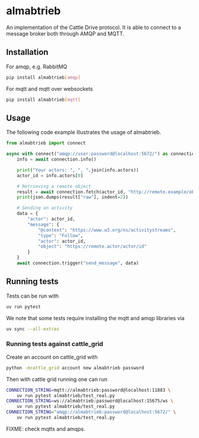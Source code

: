 # almabtrieb

An implementation of the Cattle Drive protocol. It is able to connect to a message broker both through AMQP and MQTT.

## Installation

For amqp, e.g. RabbitMQ

```bash
pip install almabtrieb[amqp]
```

For mqtt and mqtt over websockets

```bash
pip install almabtrieb[mqtt]   
```

## Usage

The following code example illustrates the usage of almabtrieb.

```python
from almabtrieb import connect

async with connect("amqp://user:password@localhost:5672/") as connection:
    info = await connection.info()

    print("Your actors: ", ", ".join(info.actors))
    actor_id = info.actors[0]

    # Retrieving a remote object
    result = await connection.fetch(actor_id, "http://remote.example/object/id")
    print(json.dumps(result["raw"], indent=2))

    # Sending an activity
    data = {
        "actor": actor_id,
        "message": {
            "@context": "https://www.w3.org/ns/activitystreams",
            "type": "Follow",
            "actor": actor_id,
            "object": "https://remote.actor/actor/id"
        }
    }
    await connection.trigger("send_message", data)
```

## Running tests

Tests can be run with

```bash
uv run pytest
```

We note that some tests require installing the mqtt and amqp libraries via

```bash
uv sync --all-extras
```

### Running tests against cattle_grid

Create an account on cattle_grid with

```bash
python -mcattle_grid account new almabtrieb password
```

Then with cattle grid running one can run

```bash
CONNECTION_STRING=mqtt://almabtrieb:password@localhost:11883 \
    uv run pytest almabtrieb/test_real.py
CONNECTION_STRING=ws://almabtrieb:password@localhost:15675/ws \
    uv run pytest almabtrieb/test_real.py
CONNECTION_STRING="amqp://almabtrieb:password@localhost:5672/" \
    uv run pytest almabtrieb/test_real.py
```

FIXME: check mqtts and amqps.
